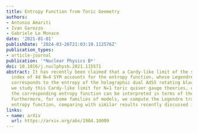 ```yaml
---
title: Entropy Function from Toric Geometry
authors:
- Antonio Amariti
- Ivan Garozzo
- Gabriele Lo Monaco
date: '2021-01-01'
publishDate: '2024-03-26T21:03:19.112576Z'
publication_types:
- article-journal
publication: '*Nuclear Physics B*'
doi: 10.1016/j.nuclphysb.2021.115571
abstract: It has recently been claimed that a Cardy-like limit of the superconformal
  index of 4d N=4 SYM accounts for the entropy function, whose Legendre transform
  corresponds to the entropy of the holographic dual AdS5 rotating black hole. Here
  we study this Cardy-like limit for N=1 toric quiver gauge theories, observing that
  the corresponding entropy function can be interpreted in terms of the toric data.
  Furthermore, for some families of models, we compute the Legendre transform of the
  entropy function, comparing with similar results recently discussed in the literature.
links:
- name: arXiv
  url: https://arxiv.org/abs/1904.10009
---
```

